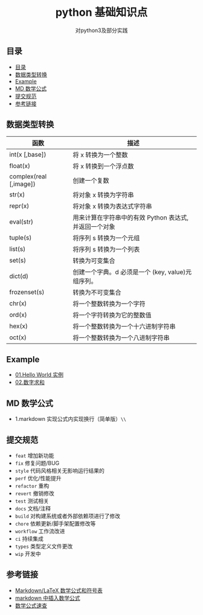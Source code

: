 <div align="center">
  <h1>python 基础知识点</h1>
  <p>对python3及部分实践</p>
</div>

## 目录

- [目录](#目录)
- [数据类型转换](#数据类型转换)
- [Example](#example)
- [MD 数学公式](#md-数学公式)
- [提交规范](#提交规范)
- [参考链接](#参考链接)

## 数据类型转换

| 函数                   | 描述                                                  |
| ---------------------- | ----------------------------------------------------- |
| int(x [,base])         | 将 x 转换为一个整数                                   |
| float(x)               | 将 x 转换到一个浮点数                                 |
| complex(real [,image]) | 创建一个复数                                          |
| str(x)                 | 将对象 x 转换为字符串                                 |
| repr(x)                | 将对象 x 转换为表达式字符串                           |
| eval(str)              | 用来计算在字符串中的有效 Python 表达式,并返回一个对象 |
| tuple(s)               | 将序列 s 转换为一个元组                               |
| list(s)                | 将序列 s 转换为一个列表                               |
| set(s)                 | 转换为可变集合                                        |
| dict(d)                | 创建一个字典。d 必须是一个 (key, value)元组序列。     |
| frozenset(s)           | 转换为不可变集合                                      |
| chr(x)                 | 将一个整数转换为一个字符                              |
| ord(x)                 | 将一个字符转换为它的整数值                            |
| hex(x)                 | 将一个整数转换为一个十六进制字符串                    |
| oct(x)                 | 将一个整数转换为一个八进制字符串                      |

## Example

- [01.Hello World 实例](./examples/hello_world.py)
- [02.数字求和](./examples/sum.py)

## MD 数学公式

- 1.markdown 实现公式内实现换行（简单版）`\\`

## 提交规范

- `feat` 增加新功能
- `fix` 修复问题/BUG
- `style` 代码风格相关无影响运行结果的
- `perf` 优化/性能提升
- `refactor` 重构
- `revert` 撤销修改
- `test` 测试相关
- `docs` 文档/注释
- `build` 对构建系统或者外部依赖项进行了修改
- `chore` 依赖更新/脚手架配置修改等
- `workflow` 工作流改进
- `ci` 持续集成
- `types` 类型定义文件更改
- `wip` 开发中

## 参考链接

- [Markdown/LaTeX 数学公式和符号表](https://zhuanlan.zhihu.com/p/450465546)
- [markdown 中插入数学公式](https://blog.csdn.net/LeonSUST/article/details/84204723)
- [数学公式速查](https://blog.csdn.net/jyfu2_12/article/details/79207643)
